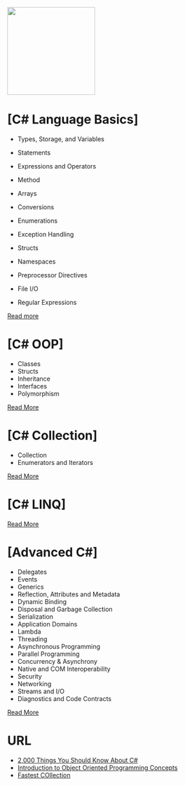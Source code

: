 <a name="README">[<img src="https://s3-us-west-2.amazonaws.com/testdrivenlearningbucket/CSHARP.png" width="200px" height="200px" />](https://github.com/MartinChavez/Learn-CSharp)</a>

# [C# Language Basics]
* Types, Storage, and Variables
* Statements	
* Expressions and Operators
* Method
* Arrays
* Conversions
* Enumerations 
* Exception Handling
* Structs
* Namespaces

* Preprocessor Directives
* File I/O
* Regular Expressions

[Read more](https://github.com/ramyrams/.NETStack/blob/master/CSharp/C%23LanguageBasics.md)

# [C# OOP]
* Classes
* Structs 
* Inheritance 
* Interfaces 
* Polymorphism 

[Read More](https://github.com/ramyrams/.NETStack/blob/master/CSharp/C%23OOP.md)

# [C# Collection]
* Collection
* Enumerators and Iterators

[Read More](https://github.com/ramyrams/.NETStack/blob/master/CSharp/C%23Collections)

# [C# LINQ]
[Read More](https://github.com/ramyrams/.NETStack/blob/master/CSharp/object-oriented-design.md)

# [Advanced C#]
* Delegates
* Events
* Generics
* Reflection, Attributes and Metadata
* Dynamic Binding
* Disposal and Garbage Collection
* Serialization
* Application Domains
* Lambda
* Threading
* Asynchronous Programming
* Parallel Programming
* Concurrency & Asynchrony
* Native and COM Interoperability
* Security
* Networking
* Streams and I/O
* Diagnostics and Code Contracts

[Read More](https://github.com/ramyrams/.NETStack/blob/master/CSharp/AdvancedC%23.md)



# URL
* [2,000 Things You Should Know About C#](https://csharp.2000things.com/index/)
* [Introduction to Object Oriented Programming Concepts ](http://www.codeproject.com/Articles/22769/Introduction-to-Object-Oriented-Programming-Concep)
* [Fastest COllection](http://cc.davelozinski.com/c-sharp/fastest-collection-for-string-lookups)
